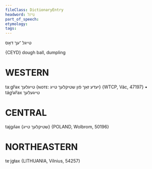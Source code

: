 ```yaml
---
fileClass: DictionaryEntry
headword: טייגל
part_of_speech: 
etymology: 
tags: 
---
```

טייגל
־עך
דאָס

{CEYD}
dough ball, dumpling

WESTERN
========

taːglʲəx טייגלעך {ɴᴏᴛᴇ: יעדע זאַך פֿון שטיקלעך טייג} {WTCP, Vác, 47197}
	•	tágʲəlʲax טייגעלעך

CENTRAL
========

tajgʎəx {שטיקלעך טייג} {POLAND, Wolbrom, 50196}

NORTHEASTERN
==============

teˑjgɫax {LITHUANIA, Vilnius, 54257}
